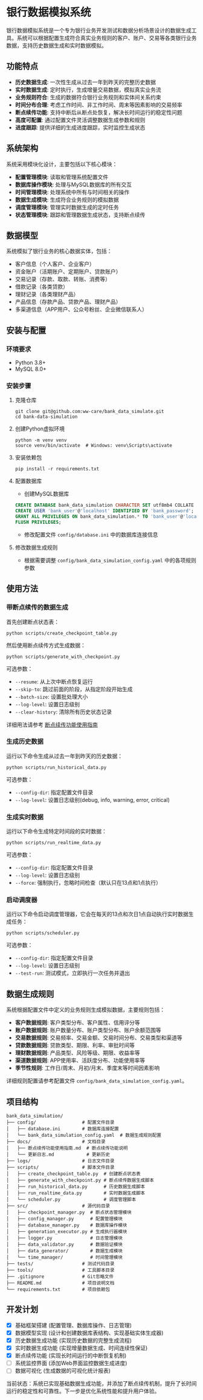 # 银行数据模拟系统

银行数据模拟系统是一个专为银行业务开发测试和数据分析场景设计的数据生成工具。系统可以根据配置生成符合真实业务规则的客户、账户、交易等各类银行业务数据，支持历史数据生成和实时数据模拟。

## 功能特点

- **历史数据生成**: 一次性生成从过去一年到昨天的完整历史数据
- **实时数据生成**: 定时执行，生成增量交易数据，模拟真实业务流
- **业务规则符合**: 生成的数据符合银行业务规则和实体间关系约束
- **时间分布合理**: 考虑工作时间、非工作时间、周末等因素影响的交易频率
- **断点续传功能**: 支持中断后从断点处恢复，解决长时间运行的稳定性问题
- **高度可配置**: 通过配置文件灵活调整数据生成参数和规则
- **进度跟踪**: 提供详细的生成进度跟踪，实时监控生成状态

## 系统架构

系统采用模块化设计，主要包括以下核心模块：

- **配置管理模块**: 读取和管理系统配置文件
- **数据库操作模块**: 处理与MySQL数据库的所有交互
- **时间管理模块**: 处理系统中所有与时间相关的操作
- **数据生成模块**: 生成符合业务规则的模拟数据
- **调度管理模块**: 管理实时数据生成的定时任务
- **状态管理模块**: 跟踪和管理数据生成状态，支持断点续传

## 数据模型

系统模拟了银行业务的核心数据实体，包括：

- 客户信息（个人客户、企业客户）
- 资金账户（活期账户、定期账户、贷款账户）
- 交易记录（存款、取款、转账、消费等）
- 借款记录（各类贷款）
- 理财记录（各类理财产品）
- 产品信息（存款产品、贷款产品、理财产品）
- 多渠道信息（APP用户、公众号粉丝、企业微信联系人）

## 安装与配置

### 环境要求

- Python 3.8+
- MySQL 8.0+

### 安装步骤

1. 克隆仓库
   ```
   git clone git@github.com:ww-care/bank_data_simulate.git
   cd bank-data-simulation
   ```

2. 创建Python虚拟环境
   ```
   python -m venv venv
   source venv/bin/activate  # Windows: venv\Scripts\activate
   ```

3. 安装依赖包
   ```
   pip install -r requirements.txt
   ```

4. 配置数据库
   - 创建MySQL数据库
   ```sql
   CREATE DATABASE bank_data_simulation CHARACTER SET utf8mb4 COLLATE utf8mb4_unicode_ci;
   CREATE USER 'bank_user'@'localhost' IDENTIFIED BY 'bank_password';
   GRANT ALL PRIVILEGES ON bank_data_simulation.* TO 'bank_user'@'localhost';
   FLUSH PRIVILEGES;
   ```
   
   - 修改配置文件 `config/database.ini` 中的数据库连接信息

5. 修改数据生成规则
   - 根据需要调整 `config/bank_data_simulation_config.yaml` 中的各项规则参数

## 使用方法

### 带断点续传的数据生成

首先创建断点状态表：

```
python scripts/create_checkpoint_table.py
```

然后使用断点续传方式生成数据：

```
python scripts/generate_with_checkpoint.py
```

可选参数：
- `--resume`: 从上次中断点恢复运行
- `--skip-to`: 跳过前面的阶段，从指定阶段开始生成
- `--batch-size`: 设置批处理大小
- `--log-level`: 设置日志级别
- `--clear-history`: 清除所有历史状态记录

详细用法请参考 [断点续传功能使用指南](docs/断点续传功能使用指南.md)

### 生成历史数据

运行以下命令生成从过去一年到昨天的历史数据：

```
python scripts/run_historical_data.py
```

可选参数：
- `--config-dir`: 指定配置文件目录
- `--log-level`: 设置日志级别(debug, info, warning, error, critical)

### 生成实时数据

运行以下命令生成特定时间段的实时数据：

```
python scripts/run_realtime_data.py
```

可选参数：
- `--config-dir`: 指定配置文件目录
- `--log-level`: 设置日志级别
- `--force`: 强制执行，忽略时间检查（默认只在13点和1点执行）

### 启动调度器

运行以下命令启动调度管理器，它会在每天的13点和次日1点自动执行实时数据生成任务：

```
python scripts/scheduler.py
```

可选参数：
- `--config-dir`: 指定配置文件目录
- `--log-level`: 设置日志级别
- `--test-run`: 测试模式，立即执行一次任务并退出

## 数据生成规则

系统根据配置文件中定义的业务规则生成模拟数据，主要规则包括：

- **客户数据规则**: 客户类型分布、客户属性、信用评分等
- **账户数据规则**: 账户数量分布、账户类型分布、账户余额范围等
- **交易数据规则**: 交易频率、交易金额、交易时间分布、交易类型和渠道等
- **贷款数据规则**: 贷款类型、期限、利率、审批时间等
- **理财数据规则**: 产品类型、风险等级、期限、收益率等
- **渠道数据规则**: APP使用率、活跃度分布、功能使用率等
- **季节性规则**: 工作日/周末、月初/月末、季度末等时间因素影响

详细规则配置请参考配置文件 `config/bank_data_simulation_config.yaml`。

## 项目结构

```
bank_data_simulation/
├── config/                 # 配置文件目录
│   ├── database.ini        # 数据库连接配置
│   └── bank_data_simulation_config.yaml  # 数据生成规则配置
├── docs/                   # 文档目录
│   ├── 断点续传功能使用指南.md  # 断点续传功能说明
│   └── 更新日志.md            # 更新历史
├── logs/                   # 日志文件目录
├── scripts/                # 脚本文件目录
│   ├── create_checkpoint_table.py  # 创建断点状态表
│   ├── generate_with_checkpoint.py # 断点续传数据生成脚本
│   ├── run_historical_data.py      # 历史数据生成脚本
│   ├── run_realtime_data.py        # 实时数据生成脚本
│   └── scheduler.py                # 调度管理脚本
├── src/                    # 源代码目录
│   ├── checkpoint_manager.py  # 断点状态管理模块
│   ├── config_manager.py      # 配置管理模块
│   ├── database_manager.py    # 数据库操作模块
│   ├── generation_executor.py # 生成执行器模块
│   ├── logger.py              # 日志管理模块
│   ├── data_validator.py      # 数据验证模块
│   ├── data_generator/        # 数据生成模块
│   └── time_manager/          # 时间管理模块
├── tests/                  # 测试代码目录
├── tools/                  # 工具脚本目录
├── .gitignore              # Git忽略文件
├── README.md               # 项目说明文档
└── requirements.txt        # 项目依赖包
```

## 开发计划

- [x] 基础框架搭建 (配置管理、数据库操作、日志管理)
- [x] 数据模型实现 (设计和创建数据库表结构、实现基础实体生成器)
- [x] 历史数据生成功能 (实现历史数据的完整生成流程)
- [x] 实时数据生成功能 (实现增量数据生成、时间连续性保证)
- [x] 断点续传功能 (实现长时间运行的中断恢复机制)
- [ ] 系统监控界面 (添加Web界面监控数据生成进度)
- [ ] 数据可视化 (生成数据的可视化统计报表)

当前状态：系统已实现基础数据生成功能，并添加了断点续传机制，提升了长时间运行的稳定性和可靠性。下一步是优化系统性能和提升用户体验。
